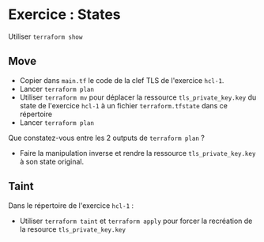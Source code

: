# Exercice : States

Utiliser `terraform show`

## Move

* Copier dans `main.tf` le code de la clef TLS de l'exercice `hcl-1`.
* Lancer `terraform plan`
* Utiliser `terraform mv` pour déplacer la ressource `tls_private_key.key` du state de l'exercice `hcl-1` à un fichier `terraform.tfstate` dans ce répertoire
* Lancer `terraform plan`

Que constatez-vous entre les 2 outputs de `terraform plan` ?

* Faire la manipulation inverse et rendre la ressource `tls_private_key.key` à son state original.

## Taint

Dans le répertoire de l'exercice `hcl-1` :

* Utiliser `terraform taint` et `terraform apply` pour forcer la recréation de la resource `tls_private_key.key`
